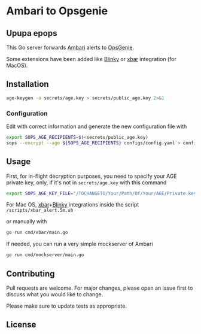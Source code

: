 # Ambari to Opsgenie

## Upupa epops

This Go server forwards [Ambari](https://github.com/apache/ambari/blob/trunk/ambari-server/docs/api/v1/index.md) alerts to [OpsGenie](https://www.opsgenie.com/). 

Some extensions have been added like [Blinky](https://getblinky.io/) or [xbar](https://github.com/matryer/xbar) integration (for MacOS).

## Installation

```bash
age-keygen -o secrets/age.key > secrets/public_age.key 2>&1
```

### Configuration

Edit with correct information and generate the new configuration file with
```bash
export SOPS_AGE_RECIPIENTS=$(<secrets/public_age.key)
sops --encrypt --age ${SOPS_AGE_RECIPIENTS} configs/config.yaml > configs/config.enc.yaml
```

## Usage

First, for in-flight decryption purposes, you need to specify your AGE private key, only, if it's not in ```secrets/age.key``` with this command

```bash
export SOPS_AGE_KEY_FILE="/TOCHANGETO/Your/Path/Of/Your/AGE/Private.key"
```


For Mac OS, [xbar](https://github.com/matryer/xbar)+[Blinky](https://getblinky.io/) integrations inside the script ```/scripts/xbar_alert.5m.sh```

or manually with
```bash
go run cmd/xbar/main.go
```

If needed, you can run a very simple mockserver of Ambari
```bash
go run cmd/mockserver/main.go
```

## Contributing
Pull requests are welcome. For major changes, please open an issue first to discuss what you would like to change.

Please make sure to update tests as appropriate.

## License
[//]: # (https://www.makeareadme.com/)
